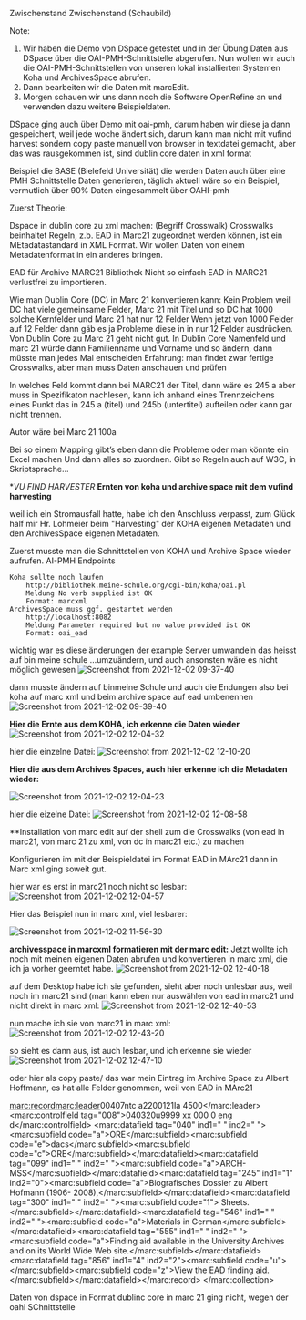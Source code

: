 
Zwischenstand
Zwischenstand (Schaubild)

Note:

1.  Wir haben die Demo von DSpace getestet und in der Übung Daten aus DSpace über die OAI-PMH-Schnittstelle abgerufen.
Nun wollen wir auch die OAI-PMH-Schnittstellen von unseren lokal installierten Systemen Koha und ArchivesSpace abrufen.
2.  Dann bearbeiten wir die Daten mit marcEdit.
3.  Morgen schauen wir uns dann noch die Software OpenRefine an und verwenden dazu weitere Beispieldaten.

DSpace ging auch über Demo mit oai-pmh, darum haben wir diese ja dann gespeichert, weil jede woche ändert sich, darum kann man nicht mit vufind harvest sondern copy paste manuell von browser in textdatei gemacht, aber das was rausgekommen ist, sind dublin core daten in xml format


Beispiel die BASE (Bielefeld Universität)
die werden Daten auch über eine PMH Schnittstelle Daten generieren, täglich aktuell wäre so ein Beispiel, vermutlich über 90% Daten eingesammelt über OAHI-pmh

Zuerst Theorie:

Dspace in dublin core zu xml machen:  (Begriff Crosswalk)
Crosswalks beinhaltet Regeln, z.b. EAD in Marc21 zugeordnet werden können, ist ein MEtadatastandard in XML Format. Wir wollen Daten von einem Metadatenformat in ein anderes bringen.

EAD für Archive
MARC21 Bibliothek
Nicht so einfach EAD in MARC21 verlustfrei zu importieren.

Wie man  Dublin Core (DC) in Marc 21 konvertieren kann:
Kein Problem weil DC hat viele gemeinsame Felder, Marc 21 mit Titel und so 
DC  hat 1000 solche Kernfelder und Marc 21 hat nur 12 Felder
Wenn jetzt von 1000 Felder auf 12 Felder dann gäb es ja Probleme diese in in nur 12 Felder ausdrücken.
Von Dublin Core zu Marc 21 geht nicht gut. In Dublin Core Namenfeld und marc 21 würde dann Familienname und Vorname und so ändern, dann müsste man jedes Mal entscheiden
Erfahrung: man findet zwar fertige Crosswalks, aber man muss Daten anschauen und prüfen

In welches Feld kommt dann bei MARC21 der Titel, dann wäre es 245 a aber muss in Spezifikaton nachlesen, kann ich anhand eines Trennzeichens eines Punkt das in 245 a (titel) und 245b  (untertitel) aufteilen oder kann gar nicht trennen.
 
Autor wäre bei Marc 21      100a

 
Bei so einem Mapping gibt’s eben dann die Probleme oder man könnte ein Excel machen
Und dann alles so zuordnen.
Gibt so Regeln auch auf W3C, in Skriptsprache…




**VU FIND HARVESTER*
**Ernten von koha und archive space mit dem vufind harvesting**

weil ich ein Stromausfall hatte, habe ich den Anschluss verpasst, zum Glück half mir Hr. Lohmeier beim "Harvesting" der KOHA eigenen Metadaten und den ArchivesSpace eigenen Metadaten.

Zuerst musste man die Schnittstellen von KOHA und Archive Space wieder aufrufen.
AI-PMH Endpoints

    Koha sollte noch laufen
        http://bibliothek.meine-schule.org/cgi-bin/koha/oai.pl
        Meldung No verb supplied ist OK
        Format: marcxml
    ArchivesSpace muss ggf. gestartet werden
        http://localhost:8082
        Meldung Parameter required but no value provided ist OK
        Format: oai_ead



wichtig war es diese  änderungen der  example Server umwandeln das heisst auf bin meine schule ...umzuändern, und auch  ansonsten wäre es nicht  möglich gewesen
![Screenshot from 2021-12-02 09-37-40](https://user-images.githubusercontent.com/90834735/144412123-542d4450-5ad5-48bd-a5e8-abd0f465fe81.png)

dann musste ändern auf binmeine Schule und auch die Endungen also bei koha auf marc xml und beim archive space auf ead umbenennen
![Screenshot from 2021-12-02 09-39-40](https://user-images.githubusercontent.com/90834735/144411595-48253724-6f48-4085-a7c5-99f888391bba.png)
 




**Hier die Ernte aus dem KOHA, ich erkenne die Daten wieder**
![Screenshot from 2021-12-02 12-04-32](https://user-images.githubusercontent.com/90834735/144410548-1b411aed-ab8c-486b-8f9d-0d63a216337c.png)

hier die einzelne Datei:
![Screenshot from 2021-12-02 12-10-20](https://user-images.githubusercontent.com/90834735/144411325-7b83c980-2637-4d67-be7b-4185a166cbd0.png)





**Hier die aus dem Archives Spaces, auch hier erkenne ich die Metadaten wieder:**

![Screenshot from 2021-12-02 12-04-23](https://user-images.githubusercontent.com/90834735/144410685-b1002c1b-3bb4-4cb6-857b-20074b6812c1.png)



hier die eizelne Datei:
![Screenshot from 2021-12-02 12-08-58](https://user-images.githubusercontent.com/90834735/144411105-b08216ed-a43b-4973-98d3-81cfde5327ef.png)





**Installation von marc edit auf der shell zum die Crosswalks   (von ead in marc21, von marc 21 zu xml, von dc in marc21  etc.)  zu machen




Konfigurieren im mit der Beispieldatei im Format EAD in MArc21 dann in Marc xml ging soweit gut. 

hier war es erst in marc21 noch nicht so lesbar:
![Screenshot from 2021-12-02 12-04-57](https://user-images.githubusercontent.com/90834735/144410505-f9c306ae-a5af-4b5f-8826-500d6d3d560a.png)




Hier das Beispiel nun in marc xml, viel lesbarer:



![Screenshot from 2021-12-02 11-56-30](https://user-images.githubusercontent.com/90834735/144409887-4707648e-f54c-4ece-b074-e9b3c3341bc6.png)


**archivesspace in marcxml formatieren mit der marc edit:**
Jetzt wollte ich noch mit meinen eigenen Daten abrufen und konvertieren in marc xml,  die ich ja vorher geerntet habe.
![Screenshot from 2021-12-02 12-40-18](https://user-images.githubusercontent.com/90834735/144415353-21e6ceac-5238-434b-888a-4ce9f3b27227.png)

auf dem Desktop habe ich sie gefunden, sieht aber noch unlesbar aus, weil noch im marc21 sind (man kann eben nur auswählen von ead in marc21 und nicht direkt in marc xml:
![Screenshot from 2021-12-02 12-40-53](https://user-images.githubusercontent.com/90834735/144415427-1b22b9a7-e0c5-4557-8a49-619676f47679.png)

nun mache ich sie von marc21 in marc xml:
![Screenshot from 2021-12-02 12-43-20](https://user-images.githubusercontent.com/90834735/144415937-71e5424f-024a-4d23-a167-9623bc6b4b34.png)

so sieht es dann aus, ist auch lesbar, und ich erkenne sie wieder
![Screenshot from 2021-12-02 12-47-10](https://user-images.githubusercontent.com/90834735/144416291-153d43a4-7f44-4e19-a17b-a2fd6da4c1cf.png)

oder hier als copy paste/ das war mein Eintrag im Archive Space zu Albert Hoffmann, es hat alle Felder genommen, weil von EAD in MArc21 

<?xml version="1.0" encoding="UTF-8" ?><marc:collection xmlns:marc="http://www.loc.gov/MARC21/slim" xmlns:xsi="http://www.w3.org/2001/XMLSchema-instance" xsi:schemaLocation="http://www.loc.gov/MARC21/slim http://www.loc.gov/standards/marcxml/schema/MARC21slim.xsd">
<marc:record><marc:leader>00407ntc a2200121Ia 4500</marc:leader>
<marc:controlfield tag="008">040320u9999    xx            000 0 eng d</marc:controlfield>
<marc:datafield tag="040" ind1=" " ind2=" "><marc:subfield code="a">ORE</marc:subfield><marc:subfield code="e">dacs</marc:subfield><marc:subfield code="c">ORE</marc:subfield></marc:datafield><marc:datafield tag="099" ind1=" " ind2=" "><marc:subfield code="a">ARCH-MSS</marc:subfield></marc:datafield><marc:datafield tag="245" ind1="1" ind2="0"><marc:subfield code="a">Biografisches Dossier zu Albert Hofmann (1906- 2008),</marc:subfield></marc:datafield><marc:datafield tag="300" ind1=" " ind2=" "><marc:subfield code="1"> Sheets.</marc:subfield></marc:datafield><marc:datafield tag="546" ind1=" " ind2=" "><marc:subfield code="a">Materials in German</marc:subfield></marc:datafield><marc:datafield tag="555" ind1=" " ind2=" "><marc:subfield code="a">Finding aid available in the University Archives and on its World Wide Web site.</marc:subfield></marc:datafield><marc:datafield tag="856" ind1="4" ind2="2"><marc:subfield code="u"></marc:subfield><marc:subfield code="z">View the EAD finding aid.</marc:subfield></marc:datafield></marc:record>
</marc:collection>





Daten von dspace in Format dublinc core in marc 21 ging nicht, wegen der oahi SChnittstelle
